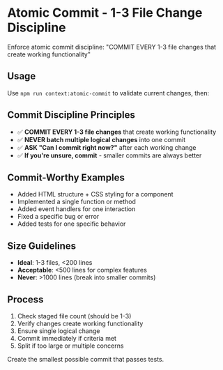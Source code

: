 # Atomic Commit - 1-3 File Change Discipline

Enforce atomic commit discipline: "COMMIT EVERY 1-3 file changes that create working functionality"

## Usage
Use `npm run context:atomic-commit` to validate current changes, then:

## Commit Discipline Principles
- ✅ **COMMIT EVERY 1-3 file changes** that create working functionality
- ✅ **NEVER batch multiple logical changes** into one commit
- ✅ **ASK "Can I commit right now?"** after each working change
- ✅ **If you're unsure, commit** - smaller commits are always better

## Commit-Worthy Examples
- Added HTML structure + CSS styling for a component
- Implemented a single function or method
- Added event handlers for one interaction  
- Fixed a specific bug or error
- Added tests for one specific behavior

## Size Guidelines
- **Ideal**: 1-3 files, <200 lines
- **Acceptable**: <500 lines for complex features
- **Never**: >1000 lines (break into smaller commits)

## Process
1. Check staged file count (should be 1-3)
2. Verify changes create working functionality
3. Ensure single logical change
4. Commit immediately if criteria met
5. Split if too large or multiple concerns

Create the smallest possible commit that passes tests.